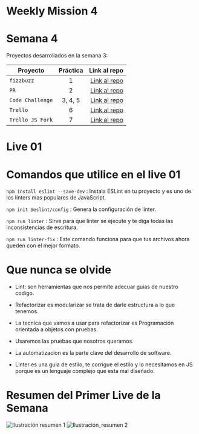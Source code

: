 # Weekly Mission 4

# Semana 4 

Proyectos desarrollados en la semana 3:

| Proyecto | Práctica | Link al repo |
| ------------- |:-------------:| -----:|
|`fizzbuzz`|1|[Link al repo](https://github.com/LaunchX-InnovaccionVirtual/MissionNodeJS)|
|`PR`|2|[Link al repo](https://github.com/LaunchX-InnovaccionVirtual/MissionNodeJS)|
|`Code Challenge`|3, 4, 5|[Link al repo](https://github.com/LaunchX-InnovaccionVirtual/MissionNodeJS)|
|`Trello`|6|[Link al repo](https://github.com/LaunchX-InnovaccionVirtual/MissionNodeJS)|
|`Trello JS Fork`|7|[Link al repo](https://github.com/LaunchX-InnovaccionVirtual/MissionNodeJS)|

# Live 01

# Comandos que utilice en el live 01

``` npm install eslint --save-dev ``` : Instala ESLint en tu proyecto y es uno de los linters mas populares de JavaScript.

``` npm init @eslint/config ``` : Genera la configuración de linter.

``` npm run linter ``` : Sirve para que linter se ejecute y te diga todas las inconsistencias de escritura.

``` npm run linter-fix ``` : Este comando funciona para que tus archivos ahora queden con el mejor formato.

# Que nunca se olvide

- Lint: son herramientas que nos permite adecuar guias de nuestro codigo.

- Refactorizar es modularizar se trata de darle estructura a lo que tenemos.

- La tecnica que vamos a usar para refactorizar es Programación orientada a objetos con pruebas.

- Usaremos las pruebas que nosotros queramos.

- La automatizacion es la parte clave del desarrollo de software.

- Linter es una guia de estilo, te corrigue el estilo y lo necesitamos en JS porque es un lenguaje complejo que esta mal diseñado.

# Resumen del Primer Live de la Semana 
![Ilustración resumen 1](https://user-images.githubusercontent.com/86739150/173705911-a4d90669-51fe-4c9e-9394-b6d1c7c40ed0.png)
![Ilustración_resumen 2](https://user-images.githubusercontent.com/86739150/173706008-fd3fcc1c-20bd-4216-bacf-3675a4a0ca74.png)
